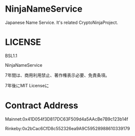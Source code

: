 # NinjaNameService
Japanese Name Service. It's related CryptoNinjaProject.

# LICENSE
BSL1.1

NinjaNameService

7年間は、商用利用禁止、著作権表示必要、免責条項。

7年後にMIT Licenseに

# Contract Address
Mainnet:0x41D054f3D817DC63F509d4a5AAcBe7B9c123b14f

Rinkeby:0x2bCac6CfD8c552326ea9A9C59528988610339179
